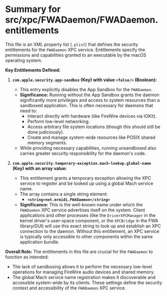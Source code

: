 # Summary for src/xpc/FWADaemon/FWADaemon.entitlements

This file is an XML property list (`.plist`) that defines the security entitlements for the `FWADaemon` XPC service. Entitlements specify the permissions and capabilities granted to an executable by the macOS operating system.

**Key Entitlements Defined:**

1.  **`com.apple.security.app-sandbox` (Key) with value `<false/>` (Boolean):**
    -   This entry explicitly disables the App Sandbox for the `FWADaemon`.
    -   **Significance:** Running without the App Sandbox grants the daemon significantly more privileges and access to system resources than a sandboxed application. This is often necessary for daemons that need to:
        -   Interact directly with hardware (like FireWire devices via IOKit).
        -   Perform low-level networking.
        -   Access arbitrary file system locations (though this should still be done judiciously).
        -   Create and manage system-wide resources like POSIX shared memory segments.
    -   While providing necessary capabilities, running unsandboxed also carries greater security responsibility for the daemon's code.

2.  **`com.apple.security.temporary-exception.mach-lookup.global-name` (Key) with an array value:**
    -   This entitlement grants a temporary exception allowing the XPC service to register and be looked up using a global Mach service name.
    -   The array contains a single string element:
        -   **`<string>net.mrmidi.FWADaemon</string>`**
    -   **Significance:** This is the well-known name under which the `FWADaemon` XPC service advertises itself on the system. Client applications and other processes (like the `DriverXPCManager` in the kernel driver's user-space component, or the `XPCBridge` in the FWA library/GUI) will use this exact string to look up and establish an XPC connection to the daemon. Without this entitlement, an XPC service is typically only accessible to other components within the same application bundle.

**Overall Role:**
The entitlements in this file are crucial for the `FWADaemon` to function as intended:
-   The lack of sandboxing allows it to perform the necessary low-level operations for managing FireWire audio devices and shared memory.
-   The global Mach service name registration makes it discoverable and accessible system-wide by its clients.
These settings define the security context and accessibility of the `FWADaemon` XPC service.
